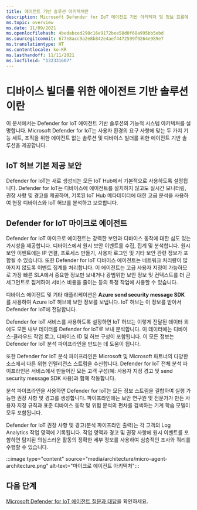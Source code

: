 ```yaml
---
title: 에이전트 기반 솔루션 아키텍처란
description: Microsoft Defender for IoT 에이전트 기반 아키텍처 및 정보 흐름에 대해 알아봅니다.
ms.topic: overview
ms.date: 11/09/2021
ms.openlocfilehash: 4bedabced290c16e9172bee58d0f68a995bb5ebd
ms.sourcegitcommit: 677e8acc9a2e8b842e4aef4472599f9264e989e7
ms.translationtype: HT
ms.contentlocale: ko-KR
ms.lasthandoff: 11/11/2021
ms.locfileid: "132331607"
---
```

# <a name="what-is-agent-based-solution-for-device-builders"></a>디바이스 빌더를 위한 에이전트 기반 솔루션이란

이 문서에서는 Defender for IoT 에이전트 기반 솔루션의 기능적 시스템 아키텍처를 설명합니다. Microsoft Defender for IoT는 사용자 환경의 요구 사항에 맞는 두 가지 기능 세트, 조직을 위한 에이전트 없는 솔루션 및 디바이스 빌더를 위한 에이전트 기반 솔루션을 제공합니다.

## <a name="iot-hub-built-in-security"></a>IoT 허브 기본 제공 보안

Defender for IoT는 새로 생성되는 모든 IoT Hub에서 기본적으로 사용하도록 설정됩니다. Defender for IoT는 디바이스에 에이전트를 설치하지 않고도 실시간 모니터링, 권장 사항 및 경고를 제공하며, 기록된 IoT Hub 메타데이터에 대한 고급 분석을 사용하여 현장 디바이스와 IoT 허브를 분석하고 보호합니다. 

## <a name="defender-for-iot-micro-agent"></a>Defender for IoT 마이크로 에이전트 

Defender for IoT 마이크로 에이전트는 강력한 보안과 디바이스 동작에 대한 심도 있는 가시성을 제공합니다. 디바이스에서 원시 보안 이벤트를 수집, 집계 및 분석합니다. 원시 보안 이벤트에는 IP 연결, 프로세스 만들기, 사용자 로그인 및 기타 보안 관련 정보가 포함될 수 있습니다. 또한 Defender for IoT 디바이스 에이전트는 네트워크 처리량이 많아지지 않도록 이벤트 집계를 처리합니다. 이 에이전트는 고급 사용자 지정이 가능하므로 가장 빠른 SLA에서 중요한 정보만 보내거나 광범위한 보안 정보 및 컨텍스트를 더 큰 세그먼트로 집계하여 서비스 비용을 줄이는 등의 특정 작업에 사용할 수 있습니다.

디바이스 에이전트 및 기타 애플리케이션은 **Azure send security message SDK** 를 사용하여 Azure IoT 허브에 보안 정보를 보냅니다. IoT 허브는 이 정보를 받아서 Defender for IoT에 전달합니다.

Defender for IoT 서비스를 사용하도록 설정하면 IoT 허브는 이렇게 전달된 데이터 외에도 모든 내부 데이터를 Defender for IoT로 보내 분석합니다. 이 데이터에는 디바이스-클라우드 작업 로그, 디바이스 ID 및 허브 구성이 포함됩니다. 이 모든 정보는 Defender for IoT 분석 파이프라인을 만드는 데 도움이 됩니다.

또한 Defender for IoT 분석 파이프라인은 Microsoft 및 Microsoft 파트너의 다양한 소스에서 다른 위협 인텔리전스 스트림을 수신합니다. Defender for IoT 전체 분석 파이프라인은 서비스에서 만들어진 모든 고객 구성(예: 사용자 지정 경고 및 send security message SDK 사용)과 함께 작동합니다.

분석 파이프라인을 사용하면 Defender for IoT는 모든 정보 스트림을 결합하여 실행 가능한 권장 사항 및 경고를 생성합니다. 파이프라인에는 보안 연구원 및 전문가가 만든 사용자 지정 규칙과 표준 디바이스 동작 및 위험 분석의 편차를 검색하는 기계 학습 모델이 모두 포함됩니다.

Defender for IoT 권장 사항 및 경고(분석 파이프라인 출력)는 각 고객의 Log Analytics 작업 영역에 기록됩니다. 작업 영역과 경고 및 권장 사항에 원시 이벤트를 포함하면 탐지된 의심스러운 활동의 정확한 세부 정보를 사용하여 심층적인 조사와 쿼리를 수행할 수 있습니다.

:::image type="content" source="media/architecture/micro-agent-architecture.png" alt-text="마이크로 에이전트 아키텍처":::

## <a name="next-steps"></a>다음 단계

[Microsoft Defender for IoT 에이전트 질문과 대답](resources-agent-frequently-asked-questions.md)을 확인하세요.
